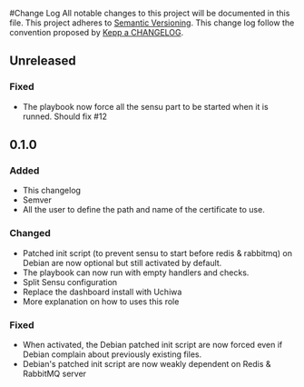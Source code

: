 #Change Log
All notable changes to this project will be documented in this file.
This project adheres to [Semantic Versioning](http://semver.org/).
This change log follow the convention proposed by [Kepp a CHANGELOG](http://keepachangelog.com/).

## Unreleased

### Fixed

- The playbook now force all the sensu part to be started when it is runned. Should fix #12

## 0.1.0

### Added

- This changelog
- Semver
- All the user to define the path and name of the certificate to use.

### Changed

- Patched init script (to prevent sensu to start before redis &
  rabbitmq) on Debian are now optional but still activated by
  default.
- The playbook can now run with empty handlers and checks.
- Split Sensu configuration
- Replace the dashboard install with Uchiwa
- More explanation on how to uses this role

### Fixed

- When activated, the Debian patched init script are now forced even
  if Debian complain about previously existing files.
- Debian's patched init script are now weakly dependent on Redis &
  RabbitMQ server
